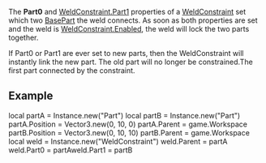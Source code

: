 The **Part0** and [WeldConstraint.Part1](https://developer.roblox.com/en-us/api-reference/property/WeldConstraint/Part1) properties of a [WeldConstraint](https://developer.roblox.com/en-us/api-reference/class/WeldConstraint) set which two [BasePart](https://developer.roblox.com/en-us/api-reference/class/BasePart) the weld connects. As soon as both properties are set and the weld is [WeldConstraint.Enabled](https://developer.roblox.com/en-us/api-reference/property/WeldConstraint/Enabled), the weld will lock the two parts together.

  
If Part0 or Part1 are ever set to new parts, then the WeldConstraint will instantly link the new part. The old part will no longer be constrained.The first part connected by the constraint.

Example
-------

local partA = Instance.new("Part")
local partB = Instance.new("Part")
 
partA.Position = Vector3.new(0, 10, 0)
partA.Parent = game.Workspace
 
partB.Position = Vector3.new(0, 10, 10)
partB.Parent = game.Workspace
 
local weld = Instance.new("WeldConstraint")
weld.Parent = partA
weld.Part0 = partAweld.Part1 = partB
